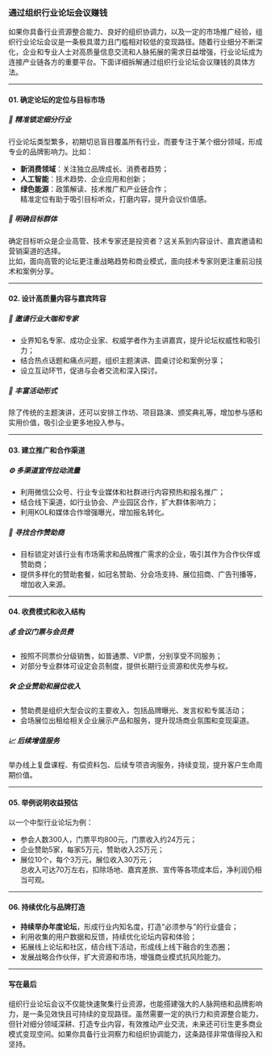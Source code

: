### 通过组织行业论坛会议赚钱

如果你具备行业资源整合能力、良好的组织协调力，以及一定的市场推广经验，组织行业论坛会议是一条极具潜力且门槛相对较低的变现路径。随着行业细分不断深化，企业和专业人士对高质量信息交流和人脉拓展的需求日益增强，行业论坛成为连接产业链各方的重要平台。下面详细拆解通过组织行业论坛会议赚钱的具体方法。

***

#### 01. 确定论坛的定位与目标市场  
##### 🎯 精准锁定细分行业  
行业论坛类型繁多，初期切忌盲目覆盖所有行业，而要专注于某个细分领域，形成专业的品牌影响力。比如：  
* **新消费领域**：关注独立品牌成长、消费者趋势；  
* **人工智能**：技术趋势、企业应用和创新；  
* **绿色能源**：政策解读、技术推广和产业链合作；  
精准定位有助于吸引目标听众，打磨内容，提升会议价值感。

##### 🌱 明确目标群体  
确定目标听众是企业高管、技术专家还是投资者？这关系到内容设计、嘉宾邀请和营销渠道的选择。  
比如，面向高管的论坛更注重战略趋势和商业模式，面向技术专家则更注重前沿技术和案例分享。

***

#### 02. 设计高质量内容与嘉宾阵容  
##### 📢 邀请行业大咖和专家  
* 业界知名专家、成功企业家、权威学者作为主讲嘉宾，提升论坛权威性和吸引力；  
* 结合热点话题和痛点问题，组织主题演讲、圆桌讨论和案例分享；  
* 设立互动环节，促进与会者交流和深入探讨。

##### 🔧 丰富活动形式  
除了传统的主题演讲，还可以安排工作坊、项目路演、颁奖典礼等，增加参与感和实用价值，吸引企业更多地投入参与。

***

#### 03. 建立推广和合作渠道  
##### ⚙️ 多渠道宣传拉动流量  
* 利用微信公众号、行业专业媒体和社群进行内容预热和报名推广；  
* 结合线下渠道，如行业协会、产业园区合作，扩大群体影响力；  
* 利用KOL和媒体合作增强曝光，增加报名转化。

##### 🤝 寻找合作赞助商  
* 目标锁定对该行业有市场需求和品牌推广需求的企业，吸引其作为合作伙伴或赞助商；  
* 提供多样化的赞助套餐，如冠名赞助、分会场支持、展位招商、广告刊播等，增加收入来源。

***

#### 04. 收费模式和收入结构  
##### 💰 会议门票与会员费  
* 按照不同票价分级销售，如普通票、VIP票，分别享受不同服务；  
* 对部分专业群体可设定会员制度，提供长期行业资源和优先参与权。

##### 🛠️ 企业赞助和展位收入  
* 赞助费是组织大型会议的主要收入，包括品牌曝光、发言权和专属活动；  
* 会场展位出租给相关企业展示产品和服务，提升现场商业氛围和变现渠道。

##### 📈 后续增值服务  
举办线上复盘课程、有偿资料包、后续专项咨询服务，持续变现，提升客户生命周期价值。

***

#### 05. 举例说明收益预估  
以一个中型行业论坛为例：  
* 参会人数300人，门票平均800元，门票收入约24万元；  
* 企业赞助5家，每家5万元，赞助收入25万元；  
* 展位10个，每个3万元，展位收入30万元；  
总收入可达70万左右，扣除场地、嘉宾差旅、宣传等各项成本后，净利润仍相当可观。

***

#### 06. 持续优化与品牌打造  
* **持续举办年度论坛**，形成行业内知名度，打造“必须参与”的行业盛会；  
* 利用收集的用户数据和反馈，持续优化论坛内容和体验；  
* 拓展线上论坛和社区，结合线下活动，形成线上线下融合的生态圈；  
* 发展战略合作伙伴，扩大资源和市场，增强商业模式抗风险能力。

***

#### 写在最后  
组织行业论坛会议不仅能快速聚集行业资源，也能搭建强大的人脉网络和品牌影响力，是一条见效快且可持续的变现路径。虽然需要一定的执行力和资源整合能力，但针对细分领域深耕、打造专业内容，有效推动产业交流，未来还可衍生更多商业模式变现空间。如果你具备行业洞察力和组织协调能力，这条路径非常值得投入和坚持。